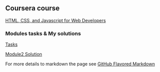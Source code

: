 ## Coursera course 

[HTML, CSS, and Javascript for Web Developers](https://www.coursera.org/learn/html-css-javascript-for-web-developers)

### Modules tasks & My solutions

[Tasks](https://github.com/jhu-ep-coursera/fullstack-course4/tree/master/assignments)

[Module2 Solution](https://kotelevets.github.io/coursera-jhu-webdev/module2-solution)



For more details to markdown the page see [GitHub Flavored Markdown](https://guides.github.com/features/mastering-markdown/)
